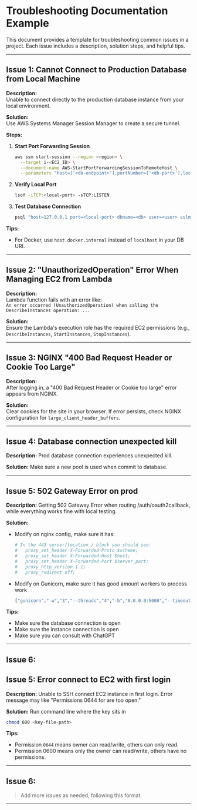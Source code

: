 # Troubleshooting Documentation Example

This document provides a template for troubleshooting common issues in a project. Each issue includes a description, solution steps, and helpful tips.

---

## Issue 1: Cannot Connect to Production Database from Local Machine

**Description:**  
Unable to connect directly to the production database instance from your local environment.

**Solution:**  
Use AWS Systems Manager Session Manager to create a secure tunnel.

**Steps:**
1. **Start Port Forwarding Session**
    ```sh
    aws ssm start-session --region <region> \
      --target i-<EC2_ID> \
      --document-name AWS-StartPortForwardingSessionToRemoteHost \
      --parameters "host=['<db-endpoint>'],portNumber=['<db-port>'],localPortNumber=['<local-port>']"
    ```
2. **Verify Local Port**
    ```sh
    lsof -iTCP:<local-port> -sTCP:LISTEN
    ```
3. **Test Database Connection**
    ```sh
    psql "host=127.0.0.1 port=<local-port> dbname=<db> user=<user> sslmode=require"
    ```

**Tips:**  
- For Docker, use `host.docker.internal` instead of `localhost` in your DB URI.

---

## Issue 2: "UnauthorizedOperation" Error When Managing EC2 from Lambda

**Description:**  
Lambda function fails with an error like:  
`An error occurred (UnauthorizedOperation) when calling the DescribeInstances operation: ...`

**Solution:**  
Ensure the Lambda's execution role has the required EC2 permissions (e.g., `DescribeInstances`, `StartInstances`, `StopInstances`).

---

## Issue 3: NGINX "400 Bad Request Header or Cookie Too Large"

**Description:**  
After logging in, a "400 Bad Request Header or Cookie too large" error appears from NGINX.

**Solution:**  
Clear cookies for the site in your browser. If error persists, check NGINX configuration for `large_client_header_buffers`.

---

## Issue 4: Database connection unexpected kill

**Description:**
Prod database connection experiences unexpected kill.

**Solution:**
Make sure a new pool is used when commit to database.

---

## Issue 5: 502 Gateway Error on prod

**Description:**
Getting 502 Gateway Error when routing /auth/oauth2callback, while everything works fine with local testing.

**Solution:**
- Modify on nginx config, make sure it has:
    ```sh
    # In the 443 server/location / block you should see:
    #   proxy_set_header X-Forwarded-Proto $scheme;
    #   proxy_set_header X-Forwarded-Host $host;
    #   proxy_set_header X-Forwarded-Port $server_port;
    #   proxy_http_version 1.1;
    #   proxy_redirect off;
    ```
- Modify on Gunicorn, make sure it has good amount workers to process work
    ```Dockerfile
    ["gunicorn","-w","3","--threads","4","-b","0.0.0.0:5000","--timeout","90","--graceful-timeout","30","--forwarded-allow-ips=*","run:app"]
    ```

**Tips:**
- Make sure the database connection is open
- Make sure the instance connection is open
- Make sure you can consult with ChatGPT

---

## Issue 6:
## Issue 5: Error connect to EC2 with first login

**Description:**
Unable to SSH connect EC2 instance in first login. Error message may like "Permissions 0644 for <access-key> are too open."

**Solution:**
Run command line where the key sits in
```sh
chmod 600 <key-file-path>
```

**Tips:**
- Permission `0644` means owner can read/write, others can only read.
- Permission 0600 means only the owner can read/write, others have no permissions.

---

## Issue 6: 

> Add more issues as needed, following this format.

---
